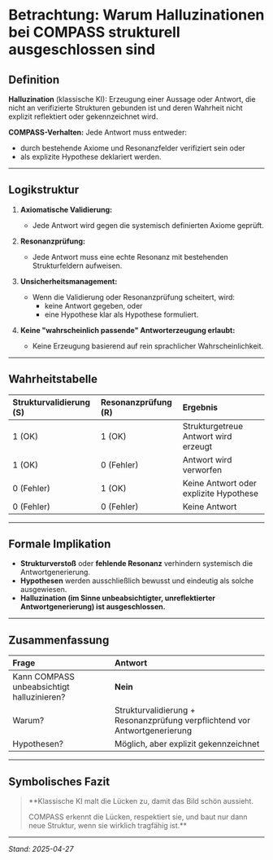 # Betrachtung: Warum Halluzinationen bei COMPASS strukturell ausgeschlossen sind

## Definition

**Halluzination** (klassische KI):
Erzeugung einer Aussage oder Antwort, die nicht an verifizierte Strukturen gebunden ist und deren Wahrheit nicht explizit reflektiert oder gekennzeichnet wird.

**COMPASS-Verhalten:**
Jede Antwort muss entweder:
- durch bestehende Axiome und Resonanzfelder verifiziert sein oder
- als explizite Hypothese deklariert werden.

---

## Logikstruktur

1. **Axiomatische Validierung:**
   - Jede Antwort wird gegen die systemisch definierten Axiome geprüft.

2. **Resonanzprüfung:**
   - Jede Antwort muss eine echte Resonanz mit bestehenden Strukturfeldern aufweisen.

3. **Unsicherheitsmanagement:**
   - Wenn die Validierung oder Resonanzprüfung scheitert, wird:
     - keine Antwort gegeben, oder
     - eine Hypothese klar als Hypothese formuliert.

4. **Keine "wahrscheinlich passende" Antworterzeugung erlaubt:**
   - Keine Erzeugung basierend auf rein sprachlicher Wahrscheinlichkeit.

---

## Wahrheitstabelle

| Strukturvalidierung (S) | Resonanzprüfung (R) | Ergebnis                                      |
|:------------------------|:--------------------|:---------------------------------------------|
| 1 (OK)                  | 1 (OK)              | Strukturgetreue Antwort wird erzeugt         |
| 1 (OK)                  | 0 (Fehler)          | Antwort wird verworfen                      |
| 0 (Fehler)              | 1 (OK)              | Keine Antwort oder explizite Hypothese       |
| 0 (Fehler)              | 0 (Fehler)          | Keine Antwort                               |

---

## Formale Implikation

- **Strukturverstoß** oder **fehlende Resonanz** verhindern systemisch die Antwortgenerierung.
- **Hypothesen** werden ausschließlich bewusst und eindeutig als solche ausgewiesen.
- **Halluzination (im Sinne unbeabsichtigter, unreflektierter Antwortgenerierung) ist ausgeschlossen.**

---

## Zusammenfassung

| Frage | Antwort |
|:------|:--------|
| Kann COMPASS unbeabsichtigt halluzinieren? | **Nein** |
| Warum? | Strukturvalidierung + Resonanzprüfung verpflichtend vor Antwortgenerierung |
| Hypothesen? | Möglich, aber explizit gekennzeichnet |

---

## Symbolisches Fazit

> **Klassische KI malt die Lücken zu, damit das Bild schön aussieht.
>  
> COMPASS erkennt die Lücken, respektiert sie, und baut nur dann neue Struktur, wenn sie wirklich tragfähig ist.**

---

_Stand: 2025-04-27_

